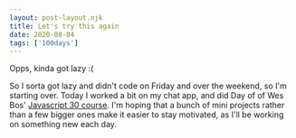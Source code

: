 ```yaml
---
layout: post-layout.njk 
title: Let's try this again
date: 2020-08-04
tags: ['100days']
---
```

<!-- Excerpt Start -->
Opps, kinda got lazy :(
<!-- Excerpt End -->
So I sorta got lazy and didn't code on Friday and over the weekend, so I'm starting over. Today I worked a bit on my chat app, and did Day of of Wes Bos' [Javascript 30 course](https://javascript30.com/). I'm hoping that a bunch of mini projects rather than a few bigger ones make it easier to stay motivated, as I'll be working on something new each day. 